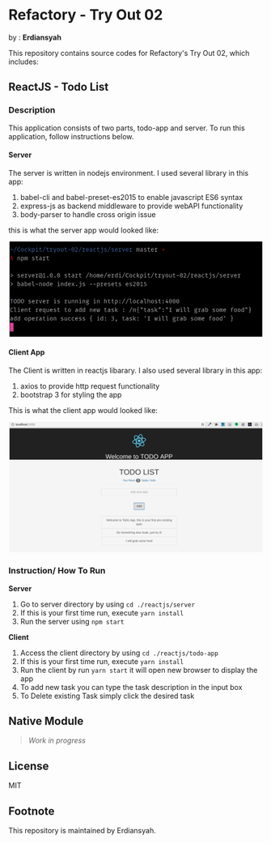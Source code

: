 # Refactory - Try Out 02

by : **Erdiansyah**
<p>This repository contains source codes for Refactory's Try Out 02, which includes:</p>

## ReactJS - Todo List

### Description

This application consists of two parts, todo-app and server. To run this application, follow instructions below.

#### Server

The server is written in nodejs environment. I used several library in this app:

1. babel-cli and babel-preset-es2015 to enable javascript ES6 syntax
2. express-js as backend middleware to provide webAPI functionality
3. body-parser to handle cross origin issue

this is what the server app would looked like:
<p style="text-align:center">
    <img src="reactjs-server.jpg" width="500"  />
</p> 

#### Client App

The Client is written in reactjs libarary. I also used several library in this app:

1. axios to provide http request functionality
2. bootstrap 3 for styling the app

This is what the client app would looked like:

<p style="text-align:center">
    <img src="reactjs-client.jpg" width="500"  />
</p> 





### Instruction/ How To Run

**Server**
1. Go to server directory by using `cd ./reactjs/server`
2. If this is your first time run, execute `yarn install`
3. Run the server using `npm start`

**Client**
1. Access the client directory by using `cd ./reactjs/todo-app`
2. If this is your first time run, execute `yarn install`
3. Run the client by run `yarn start` it will open new browser to display the app
4. To add new task you can type the task description in the input box
5. To Delete existing Task simply click the desired task

## Native Module

> _Work in progress_

## License

MIT

## Footnote

This repository is maintained by Erdiansyah.

